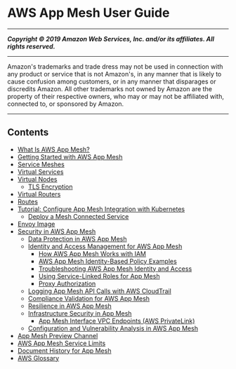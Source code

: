 # AWS App Mesh User Guide

-----
*****Copyright &copy; 2019 Amazon Web Services, Inc. and/or its affiliates. All rights reserved.*****

-----
Amazon's trademarks and trade dress may not be used in 
     connection with any product or service that is not Amazon's, 
     in any manner that is likely to cause confusion among customers, 
     or in any manner that disparages or discredits Amazon. All other 
     trademarks not owned by Amazon are the property of their respective
     owners, who may or may not be affiliated with, connected to, or 
     sponsored by Amazon.

-----
## Contents
+ [What Is AWS App Mesh?](what-is-app-mesh.md)
+ [Getting Started with AWS App Mesh](appmesh-getting-started.md)
+ [Service Meshes](meshes.md)
+ [Virtual Services](virtual_services.md)
+ [Virtual Nodes](virtual_nodes.md)
   + [TLS Encryption](virtual-node-tls.md)
+ [Virtual Routers](virtual_routers.md)
+ [Routes](routes.md)
+ [Tutorial: Configure App Mesh Integration with Kubernetes](mesh-k8s-integration.md)
   + [Deploy a Mesh Connected Service](deploy-mesh-connected-service.md)
+ [Envoy Image](envoy.md)
+ [Security in AWS App Mesh](security.md)
   + [Data Protection in AWS App Mesh](data-protection.md)
   + [Identity and Access Management for AWS App Mesh](security-iam.md)
      + [How AWS App Mesh Works with IAM](security_iam_service-with-iam.md)
      + [AWS App Mesh Identity-Based Policy Examples](security_iam_id-based-policy-examples.md)
      + [Troubleshooting AWS App Mesh Identity and Access](security_iam_troubleshoot.md)
      + [Using Service-Linked Roles for App Mesh](using-service-linked-roles.md)
      + [Proxy Authorization](proxy-authorization.md)
   + [Logging App Mesh API Calls with AWS CloudTrail](logging-using-cloudtrail.md)
   + [Compliance Validation for AWS App Mesh](compliance.md)
   + [Resilience in AWS App Mesh](disaster-recovery-resiliency.md)
   + [Infrastructure Security in App Mesh](infrastructure-security.md)
      + [App Mesh Interface VPC Endpoints (AWS PrivateLink)](vpc-endpoints.md)
   + [Configuration and Vulnerability Analysis in AWS App Mesh](configuration-vulnerability-analysis.md)
+ [App Mesh Preview Channel](preview.md)
+ [AWS App Mesh Service Limits](service_limits.md)
+ [Document History for App Mesh](doc-history.md)
+ [AWS Glossary](glossary.md)